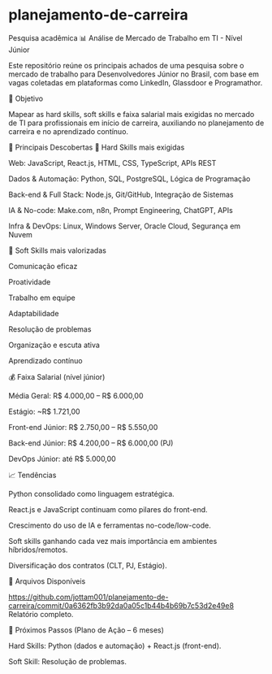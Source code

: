 # planejamento-de-carreira
Pesquisa acadêmica
📊 Análise de Mercado de Trabalho em TI - Nível Júnior

Este repositório reúne os principais achados de uma pesquisa sobre o mercado de trabalho para Desenvolvedores Júnior no Brasil, com base em vagas coletadas em plataformas como LinkedIn, Glassdoor e Programathor.

🔎 Objetivo

Mapear as hard skills, soft skills e faixa salarial mais exigidas no mercado de TI para profissionais em início de carreira, auxiliando no planejamento de carreira e no aprendizado contínuo.

📌 Principais Descobertas
🔧 Hard Skills mais exigidas

Web: JavaScript, React.js, HTML, CSS, TypeScript, APIs REST

Dados & Automação: Python, SQL, PostgreSQL, Lógica de Programação

Back-end & Full Stack: Node.js, Git/GitHub, Integração de Sistemas

IA & No-code: Make.com, n8n, Prompt Engineering, ChatGPT, APIs

Infra & DevOps: Linux, Windows Server, Oracle Cloud, Segurança em Nuvem

🤝 Soft Skills mais valorizadas

Comunicação eficaz

Proatividade

Trabalho em equipe

Adaptabilidade

Resolução de problemas

Organização e escuta ativa

Aprendizado contínuo

💰 Faixa Salarial (nível júnior)

Média Geral: R$ 4.000,00 – R$ 6.000,00

Estágio: ~R$ 1.721,00

Front-end Júnior: R$ 2.750,00 – R$ 5.550,00

Back-end Júnior: R$ 4.200,00 – R$ 6.000,00 (PJ)

DevOps Júnior: até R$ 5.000,00

📈 Tendências

Python consolidado como linguagem estratégica.

React.js e JavaScript continuam como pilares do front-end.

Crescimento do uso de IA e ferramentas no-code/low-code.

Soft skills ganhando cada vez mais importância em ambientes híbridos/remotos.

Diversificação dos contratos (CLT, PJ, Estágio).

📂 Arquivos Disponíveis

https://github.com/jottam001/planejamento-de-carreira/commit/0a6362fb3b92da0a05c1b44b4b69b7c53d2e49e8 Relatório completo.

🚀 Próximos Passos (Plano de Ação – 6 meses)

Hard Skills: Python (dados e automação) + React.js (front-end).

Soft Skill: Resolução de problemas.
